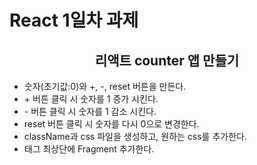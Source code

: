 <h1>React 1일차 과제</h1>
<h2 align="center">리액트 counter 앱 만들기</h2>
<ul>
  <li>숫자(초기값:0)와 +, -, reset 버튼을 만든다.</li>
  <li>+ 버튼 클릭 시 숫자를 1 증가 시킨다.</li>
  <li>- 버튼 클릭 시 숫자를 1 감소 시킨다.</li>
  <li>reset 버튼 클릭 시 숫자를 다시 0으로 변경한다.</li>
  <li>className과 css 파일을 생성하고, 원하는 css를 추가한다.</li>
  <li>태그 최상단에 Fragment 추가한다.</li>
</ul>
